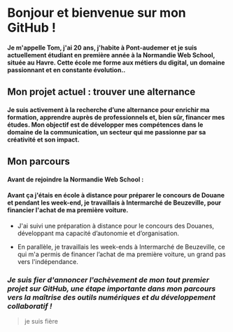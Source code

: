# **Bonjour et bienvenue sur mon GitHub !**



#### Je m'appelle Tom, j'ai 20 ans, j'habite à Pont-audemer et je suis actuellement étudiant en première année à la Normandie Web School, située au Havre. Cette école me forme aux métiers du digital, un domaine passionnant et en constante évolution..

## **Mon projet actuel : trouver une alternance**

#### Je suis activement à la recherche d’une alternance pour enrichir ma formation, apprendre auprès de professionnels et, bien sûr, financer mes études. Mon objectif est de développer mes compétences dans le domaine de la communication, un secteur qui me passionne par sa créativité et son impact.

## **Mon parcours**

#### Avant de rejoindre la Normandie Web School :

#### Avant ça j'étais en école à distance pour préparer le concours de **Douane** et pendant les week-end, je travaillais à Intermarché de Beuzeville, pour financier l'achat de ma première voiture.

* J'ai suivi une préparation à distance pour le concours des Douanes, développant ma capacité d’autonomie et d’organisation.

* En parallèle, je travaillais les week-ends à Intermarché de Beuzeville, ce qui m'a permis de financer l’achat de ma première voiture, un grand pas vers l'indépendance.

### *Je suis fier d'annoncer l'achèvement de mon tout premier projet sur GitHub, une étape importante dans mon parcours vers la maîtrise des outils numériques et du développement collaboratif !*
> je suis fière